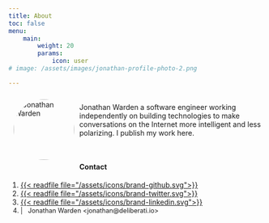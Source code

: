 ```yaml
---
title: About
toc: false
menu:
    main:
        weight: 20
        params: 
            icon: user
# image: /assets/images/jonathan-profile-photo-2.png

---
```


<style>
	.photo {
		display: inline;
		float: left;
		margin: 10px;
            border-radius: 100%;
            width: 120px;
	}

</style>


<img src="/assets/images/jonathan-profile-photo-2.png" title="Jonathan Warden" class="photo site-avatar"/>

<p>
    <br/>Jonathan Warden a software engineer working independently on building technologies to make conversations on the Internet more intelligent and less polarizing. I publish my work here.
</p>


<br/>

#### Contact


<ol class="social-menu">

<li>
    <a href="https://github.com/johnwarden" target="_blank" title="github.com/johnwarden" rel="me">
        {{< readfile file="/assets/icons/brand-github.svg">}}
    </a>
</li>

<li>
    <a href="https://twitter.com/johnwarden" target="_blank" title="@johnwarden" rel="me">
        {{< readfile file="/assets/icons/brand-twitter.svg">}}
    </a>
</li>

<li>
    <a href="https://www.linkedin.com/in/jonathan-r-warden-4aa2357/" target="_blank" title="Jonathan Warden's LinkedIn" rel="me">
        {{< readfile file="/assets/icons/brand-linkedin.svg">}}
    </a>
</li>

<li style="font-size: .9em; line-height: 1.5em; vertical-align: center; color: var(--body-text-color)"> | &nbsp;
Jonathan Warden &lt;jonathan@deliberati.io&gt;



</li>

</ol>

